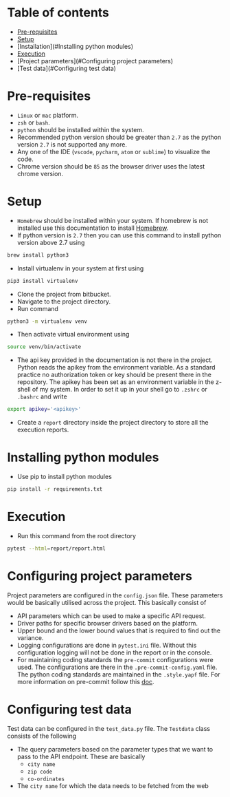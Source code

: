 # Table of contents

   * [Pre-requisites](#Pre-requisites)
   * [Setup](#Setup)
   * [Installation](#Installing python modules)
   * [Execution](#Execution)
   * [Project parameters](#Configuring project parameters)
   * [Test data](#Configuring test data)


# Pre-requisites
* `Linux` or `mac` platform.
* `zsh` or `bash`.
* `python` should be installed within the system.
* Recommended python version should be greater than `2.7` as the python version `2.7` is not supported any more.
* Any one of the IDE (`vscode`, `pycharm`, `atom` or `sublime`) to visualize the code.
* Chrome version should be `85` as the browser driver uses the latest chrome version.

# Setup
* `Homebrew` should be installed within your system. If homebrew is not installed use this documentation to install [Homebrew](https://brew.sh/).
* If python version is `2.7` then you can use this command to install python version above 2.7 using
```bash
brew install python3
```
* Install virtualenv in your system at first using
```bash
pip3 install virtualenv
```
* Clone the project from bitbucket.
* Navigate to the project directory.
* Run command
```bash
python3 -m virtualenv venv
```
* Then activate virtual environment using
```bash
source venv/bin/activate
```

* The api key provided in the documentation is not there in the project. Python reads the apikey from the environment variable. As a standard practice no authorization token or key should be present there in the repository. The apikey has been set as an environment variable in the z-shell of my system. In order to set it up in your shell go to `.zshrc` or `.bashrc` and write
```bash
export apikey='<apikey>'
```
* Create a `report` directory inside the project directory to store all the execution reports.

# Installing python modules
* Use pip to install python modules
```bash
pip install -r requirements.txt
```

# Execution
* Run this command from the root directory
```bash
pytest --html=report/report.html
```

# Configuring project parameters
Project parameters are configured in the `config.json` file.
These parameters would be basically utilised across the project. This basically consist of
* API parameters which can be used to make a specific API request.
* Driver paths for specific browser drivers based on the platform.
* Upper bound and the lower bound values that is required to find out the variance.
* Logging configurations are done in `pytest.ini` file. Without this configuration logging will not be done in the report or in the console.
* For maintaining coding standards the `pre-commit` configurations were used. The configurations are there in the `.pre-commit-config.yaml` file. The python coding standards are maintained in the `.style.yapf` file. For more information on pre-commit follow this [doc](https://dzone.com/articles/utility-of-the-pre-commit-hook).

# Configuring test data
Test data can be configured in the `test_data.py` file. The `Testdata` class consists of the following
* The query parameters based on the parameter types that we want to pass to the API endpoint. These are basically
    * `city name`
    * `zip code`
    * `co-ordinates`
* The `city name` for which the data needs to be fetched from the web
